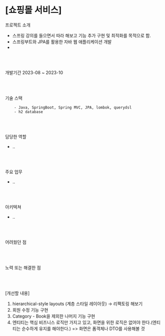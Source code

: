 # [쇼핑몰 서비스]

프로젝트 소개
- 스프링 강의를 들으면서 따라 해보고 기능 추가 구현 및 최적화를 목적으로 함.
- 스프링부트와 JPA를 활용한 자바 웹 애플리케이션 개발
- 

<br>
<br>


개발기간 2023-08 ~ 2023-10


<br>
<br>


기술 스택
```
    - Java, SpringBoot, Spring MVC, JPA, lombok, querydsl
    - h2 database
```

<br>
<br>


담당한 역할
- ..


<br>
<br>


주요 업무
- ..

<br>
<br>


아키텍쳐
- ..
   
<br>
<br>


어려웠던 점


<br>
<br>


노력 또는 해결한 점


<br>
<br>


[개선할 내용]
1. hierarchical-style layouts (계층 스타일 레이아웃) → 리팩토링 해보기
2. 회원 수정 기능 구현
3. Category - Book을 제외한 나머지 기능 구현
4. 엔티티는 핵심 비즈니스 로직만 가지고 있고, 화면을 위한 로직은 없어야 한다.(엔티티는 순수하게 유지를 해야한다.) => 화면은 폼객체나 DTO를 사용해볼 것
